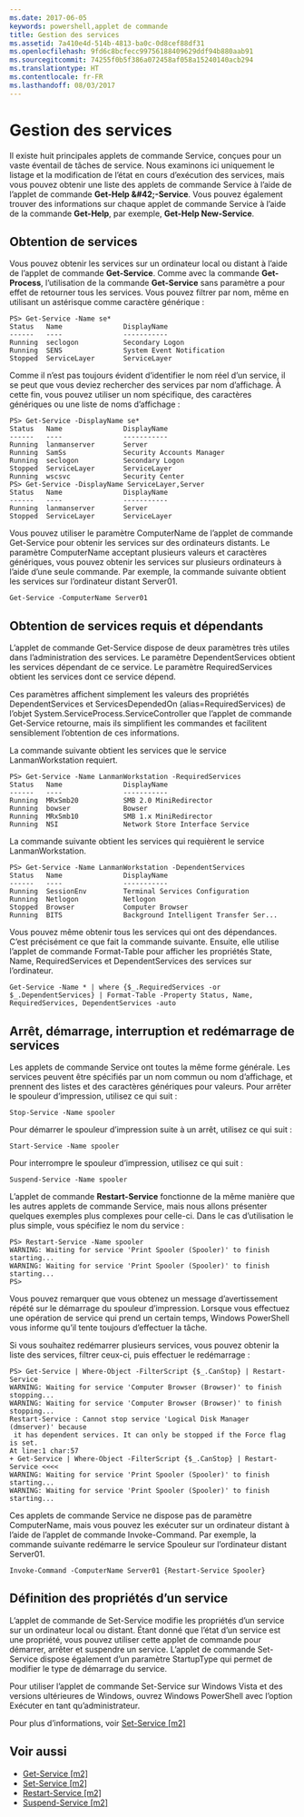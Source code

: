 ```yaml
---
ms.date: 2017-06-05
keywords: powershell,applet de commande
title: Gestion des services
ms.assetid: 7a410e4d-514b-4813-ba0c-0d8cef88df31
ms.openlocfilehash: 9fd6c8bcfecc99756188409629ddf94b880aab91
ms.sourcegitcommit: 74255f0b5f386a072458af058a15240140acb294
ms.translationtype: HT
ms.contentlocale: fr-FR
ms.lasthandoff: 08/03/2017
---
```

# <a name="managing-services"></a>Gestion des services
Il existe huit principales applets de commande Service, conçues pour un vaste éventail de tâches de service. Nous examinons ici uniquement le listage et la modification de l’état en cours d’exécution des services, mais vous pouvez obtenir une liste des applets de commande Service à l’aide de l’applet de commande **Get-Help \&#42;-Service**. Vous pouvez également trouver des informations sur chaque applet de commande Service à l’aide de la commande **Get-Help<NomAppletDeCommande>**, par exemple, **Get-Help New-Service**.

## <a name="getting-services"></a>Obtention de services
Vous pouvez obtenir les services sur un ordinateur local ou distant à l’aide de l’applet de commande **Get-Service**. Comme avec la commande **Get-Process**, l’utilisation de la commande **Get-Service** sans paramètre a pour effet de retourner tous les services. Vous pouvez filtrer par nom, même en utilisant un astérisque comme caractère générique :

```
PS> Get-Service -Name se*
Status   Name               DisplayName
------   ----               -----------
Running  seclogon           Secondary Logon
Running  SENS               System Event Notification
Stopped  ServiceLayer       ServiceLayer
```

Comme il n’est pas toujours évident d’identifier le nom réel d’un service, il se peut que vous deviez rechercher des services par nom d’affichage. À cette fin, vous pouvez utiliser un nom spécifique, des caractères génériques ou une liste de noms d’affichage :

```
PS> Get-Service -DisplayName se*
Status   Name               DisplayName
------   ----               -----------
Running  lanmanserver       Server
Running  SamSs              Security Accounts Manager
Running  seclogon           Secondary Logon
Stopped  ServiceLayer       ServiceLayer
Running  wscsvc             Security Center
PS> Get-Service -DisplayName ServiceLayer,Server
Status   Name               DisplayName
------   ----               -----------
Running  lanmanserver       Server
Stopped  ServiceLayer       ServiceLayer
```

Vous pouvez utiliser le paramètre ComputerName de l’applet de commande Get-Service pour obtenir les services sur des ordinateurs distants. Le paramètre ComputerName acceptant plusieurs valeurs et caractères génériques, vous pouvez obtenir les services sur plusieurs ordinateurs à l’aide d’une seule commande. Par exemple, la commande suivante obtient les services sur l’ordinateur distant Server01.

```
Get-Service -ComputerName Server01
```

## <a name="getting-required-and-dependent-services"></a>Obtention de services requis et dépendants
L’applet de commande Get-Service dispose de deux paramètres très utiles dans l’administration des services. Le paramètre DependentServices obtient les services dépendant de ce service. Le paramètre RequiredServices obtient les services dont ce service dépend.

Ces paramètres affichent simplement les valeurs des propriétés DependentServices et ServicesDependedOn (alias=RequiredServices) de l’objet System.ServiceProcess.ServiceController que l’applet de commande Get-Service retourne, mais ils simplifient les commandes et facilitent sensiblement l’obtention de ces informations.

La commande suivante obtient les services que le service LanmanWorkstation requiert.

```
PS> Get-Service -Name LanmanWorkstation -RequiredServices
Status   Name               DisplayName
------   ----               -----------
Running  MRxSmb20           SMB 2.0 MiniRedirector
Running  bowser             Bowser
Running  MRxSmb10           SMB 1.x MiniRedirector
Running  NSI                Network Store Interface Service
```

La commande suivante obtient les services qui requièrent le service LanmanWorkstation.

```
PS> Get-Service -Name LanmanWorkstation -DependentServices
Status   Name               DisplayName
------   ----               -----------
Running  SessionEnv         Terminal Services Configuration
Running  Netlogon           Netlogon
Stopped  Browser            Computer Browser
Running  BITS               Background Intelligent Transfer Ser...
```

Vous pouvez même obtenir tous les services qui ont des dépendances. C’est précisément ce que fait la commande suivante. Ensuite, elle utilise l’applet de commande Format-Table pour afficher les propriétés State, Name, RequiredServices et DependentServices des services sur l’ordinateur.

```
Get-Service -Name * | where {$_.RequiredServices -or $_.DependentServices} | Format-Table -Property Status, Name, RequiredServices, DependentServices -auto
```

## <a name="stopping-starting-suspending-and-restarting-services"></a>Arrêt, démarrage, interruption et redémarrage de services
Les applets de commande Service ont toutes la même forme générale. Les services peuvent être spécifiés par un nom commun ou nom d’affichage, et prennent des listes et des caractères génériques pour valeurs. Pour arrêter le spouleur d’impression, utilisez ce qui suit :

```
Stop-Service -Name spooler
```

Pour démarrer le spouleur d’impression suite à un arrêt, utilisez ce qui suit :

```
Start-Service -Name spooler
```

Pour interrompre le spouleur d’impression, utilisez ce qui suit :

```
Suspend-Service -Name spooler
```

L’applet de commande **Restart-Service** fonctionne de la même manière que les autres applets de commande Service, mais nous allons présenter quelques exemples plus complexes pour celle-ci. Dans le cas d’utilisation le plus simple, vous spécifiez le nom du service :

```
PS> Restart-Service -Name spooler
WARNING: Waiting for service 'Print Spooler (Spooler)' to finish starting...
WARNING: Waiting for service 'Print Spooler (Spooler)' to finish starting...
PS>
```

Vous pouvez remarquer que vous obtenez un message d’avertissement répété sur le démarrage du spouleur d’impression. Lorsque vous effectuez une opération de service qui prend un certain temps, Windows PowerShell vous informe qu’il tente toujours d’effectuer la tâche.

Si vous souhaitez redémarrer plusieurs services, vous pouvez obtenir la liste des services, filtrer ceux-ci, puis effectuer le redémarrage :

```
PS> Get-Service | Where-Object -FilterScript {$_.CanStop} | Restart-Service
WARNING: Waiting for service 'Computer Browser (Browser)' to finish stopping...
WARNING: Waiting for service 'Computer Browser (Browser)' to finish stopping...
Restart-Service : Cannot stop service 'Logical Disk Manager (dmserver)' because
 it has dependent services. It can only be stopped if the Force flag is set.
At line:1 char:57
+ Get-Service | Where-Object -FilterScript {$_.CanStop} | Restart-Service <<<<
WARNING: Waiting for service 'Print Spooler (Spooler)' to finish starting...
WARNING: Waiting for service 'Print Spooler (Spooler)' to finish starting...
```

Ces applets de commande Service ne dispose pas de paramètre ComputerName, mais vous pouvez les exécuter sur un ordinateur distant à l’aide de l’applet de commande Invoke-Command. Par exemple, la commande suivante redémarre le service Spouleur sur l’ordinateur distant Server01.

```
Invoke-Command -ComputerName Server01 {Restart-Service Spooler}
```

## <a name="setting-service-properties"></a>Définition des propriétés d’un service
L’applet de commande de Set-Service modifie les propriétés d’un service sur un ordinateur local ou distant. Étant donné que l’état d’un service est une propriété, vous pouvez utiliser cette applet de commande pour démarrer, arrêter et suspendre un service. L’applet de commande Set-Service dispose également d’un paramètre StartupType qui permet de modifier le type de démarrage du service.

Pour utiliser l’applet de commande Set-Service sur Windows Vista et des versions ultérieures de Windows, ouvrez Windows PowerShell avec l’option Exécuter en tant qu’administrateur.

Pour plus d’informations, voir [Set-Service [m2]](https://technet.microsoft.com/en-us/library/b71e29ed-372b-4e32-a4b7-5eb6216e56c3)

## <a name="see-also"></a>Voir aussi
- [Get-Service [m2]](https://technet.microsoft.com/en-us/library/0a09cb22-0a1c-4a79-9851-4e53075f9cf6)
- [Set-Service [m2]](https://technet.microsoft.com/en-us/library/b71e29ed-372b-4e32-a4b7-5eb6216e56c3)
- [Restart-Service [m2]](https://technet.microsoft.com/en-us/library/45acf50d-2277-4523-baf7-ce7ced977d0f)
- [Suspend-Service [m2]](https://technet.microsoft.com/en-us/library/c8492b87-0e21-4faf-8054-3c83c2ec2826)

